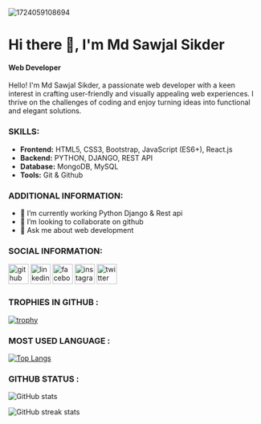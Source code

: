 ![1724059108694](https://github.com/user-attachments/assets/02c38096-17a2-419a-9f31-ab8f0dcd9af9)


# Hi there 👋, I'm Md Sawjal Sikder
#### Web Developer
Hello! I'm Md Sawjal Sikder, a passionate web developer with a keen interest in crafting user-friendly and visually appealing web experiences. I thrive on the challenges of coding and enjoy turning ideas into functional and elegant solutions.

### SKILLS: 
- **Frontend:** HTML5, CSS3, Bootstrap, JavaScript (ES6+), React.js
- **Backend:** PYTHON, DJANGO, REST API
- **Database:**  MongoDB, MySQL
- **Tools:** Git & Github




### ADDITIONAL INFORMATION: 
- 🌱 I’m currently working Python Django & Rest api 
- 👯 I’m looking to collaborate on github 
- 💬 Ask me about web development 

### SOCIAL INFORMATION:
[<img src='https://cdn.jsdelivr.net/npm/simple-icons@3.0.1/icons/github.svg' alt='github' height='40'>](https://github.com/Sawjal-sikder)  [<img src='https://cdn.jsdelivr.net/npm/simple-icons@3.0.1/icons/linkedin.svg' alt='linkedin' height='40'>](https://www.linkedin.com/in/sikder217/)  [<img src='https://cdn.jsdelivr.net/npm/simple-icons@3.0.1/icons/facebook.svg' alt='facebook' height='40'>](https://www.facebook.com/m.d.Sawjal)  [<img src='https://cdn.jsdelivr.net/npm/simple-icons@3.0.1/icons/instagram.svg' alt='instagram' height='40'>](https://www.instagram.com/Sawjal-sikder/)  [<img src='https://cdn.jsdelivr.net/npm/simple-icons@3.0.1/icons/twitter.svg' alt='twitter' height='40'>](https://twitter.com/Sawjal-sikder)  

### TROPHIES IN GITHUB :

[![trophy](https://github-profile-trophy.vercel.app/?username=Sawjal-sikder)](https://github.com/ryo-ma/github-profile-trophy)
### MOST USED LANGUAGE :

[![Top Langs](https://github-readme-stats.vercel.app/api/top-langs/?username=Sawjal-sikder)](https://github.com/anuraghazra/github-readme-stats)
### GITHUB STATUS :
![GitHub stats](https://github-readme-stats.vercel.app/api?username=Sawjal-sikder&show_icons=true&count_private=true)  


![GitHub streak stats](https://streak-stats.demolab.com/?user=Sawjal-sikder)  

